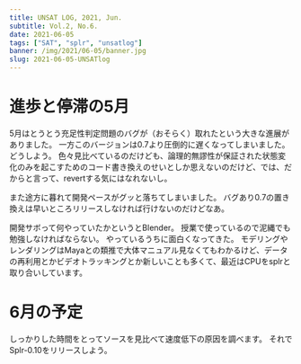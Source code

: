 ```yaml
---
title: UNSAT LOG, 2021, Jun.
subtitle: Vol.2, No.6.
date: 2021-06-05
tags: ["SAT", "splr", "unsatlog"]
banner: /img/2021/06-05/banner.jpg
slug: 2021-06-05-UNSATlog
---
```

# 進歩と停滞の5月

5月はとうとう充足性判定問題のバグが（おそらく）取れたという大きな進展がありました。
一方このバージョンは0.7より圧倒的に遅くなってしまいました。
どうしよう。
色々見比べているのだけども、論理的無謬性が保証された状態変化のみを起こすためのコード書き換えのせいとしか思えないのだけど、では、だからと言って、revertする気にはなれないし。

また途方に暮れて開発ペースがグッと落ちてしまいました。
バグあり0.7の置き換えは早いところリリースしなければ行けないのだけどなあ。

開発サボって何やっていたかというとBlender。
授業で使っているので泥縄でも勉強しなければならない。
やっているうちに面白くなってきた。
モデリングやレンダリングはMayaとの類推で大体マニュアル見なくてもわかるけど、データの再利用とかビデオトラッキングとか新しいことも多くて、最近はCPUをsplrと取り合いしています。

# 6月の予定

しっかりした時間をとってソースを見比べて速度低下の原因を調べます。
それでSplr-0.10をリリースしよう。
